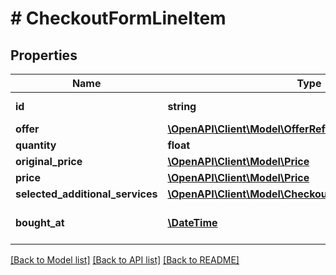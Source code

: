 # # CheckoutFormLineItem

## Properties

Name | Type | Description | Notes
------------ | ------------- | ------------- | -------------
**id** | **string** | Line item identifier | 
**offer** | [**\OpenAPI\Client\Model\OfferReference**](OfferReference.md) |  | 
**quantity** | **float** | quantity | 
**original_price** | [**\OpenAPI\Client\Model\Price**](Price.md) |  | 
**price** | [**\OpenAPI\Client\Model\Price**](Price.md) |  | 
**selected_additional_services** | [**\OpenAPI\Client\Model\CheckoutFormAdditionalService[]**](CheckoutFormAdditionalService.md) |  | [optional] 
**bought_at** | [**\DateTime**](\DateTime.md) | ISO date when offer was bought | [optional] 

[[Back to Model list]](../../README.md#documentation-for-models) [[Back to API list]](../../README.md#documentation-for-api-endpoints) [[Back to README]](../../README.md)


